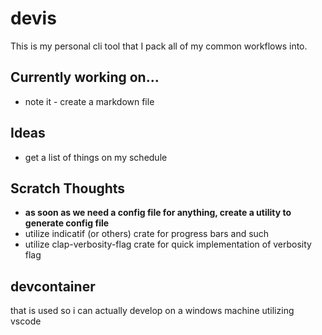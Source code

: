 # devis
This is my personal cli tool that I pack all of my common workflows into.

## Currently working on...
- note it - create a markdown file

## Ideas
- get a list of things on my schedule

## Scratch Thoughts
- **as soon as we need a config file for anything, create a utility to generate config file**
- utilize indicatif (or others) crate for progress bars and such
- utilize clap-verbosity-flag crate for quick implementation of verbosity flag

## devcontainer
that is used so i can actually develop on a windows machine utilizing vscode